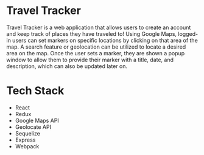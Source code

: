 # Travel Tracker

Travel Tracker is a web application that allows users to create an account and keep track of places they have traveled to! Using Google Maps, logged-in users can set markers on specific locations by clicking on that area of the map. A search feature or geolocation can be utilized to locate a desired area on the map. Once the user sets a marker, they are shown a popup window to allow them to provide their marker with a title, date, and description, which can also be updated later on. 

# Tech Stack

- React
- Redux
- Google Maps API
- Geolocate API
- Sequelize
- Express
- Webpack
